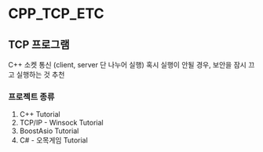 # CPP_TCP_ETC
TCP 프로그램
--
C++ 소켓 통신 (client, server 단 나누어 실행)
혹시 실행이 안될 경우, 보안을 잠시 끄고 실행하는 것 추천

### 프로젝트 종류
1. C++ Tutorial 
2. TCP/IP - Winsock Tutorial
3. BoostAsio Tutorial
4. C# - 오목게임 Tutorial
